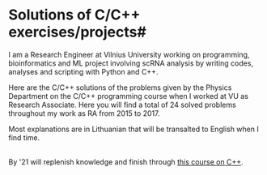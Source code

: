 # Solutions of C/C++ exercises/projects#

I am a Research Engineer at Vilnius University working on programming, bioinformatics and ML project involving scRNA analysis by writing codes, analyses and scripting with Python and C++.

Here are the C/C++ solutions of the problems given by the Physics Department on the C/C++ programming course when I worked at VU as Research Associate. Here you will find a total of 24 solved problems throughout my work as RA from 2015 to 2017.

Most explanations are in Lithuanian that will be transalted to English when I find time. 

<br> By '21 will replenish knowledge and finish through [this course on C++](https://www.udemy.com/course/video-course-c-from-beginner-to-expert/). </br>
